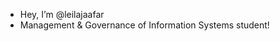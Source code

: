 - Hey, I’m @leilajaafar
- Management & Governance of Information Systems student! 
<!---
leilajaafar/leilajaafar is a ✨ special ✨ repository because its `README.md` (this file) appears on your GitHub profile.
You can click the Preview link to take a look at your changes.
--->
